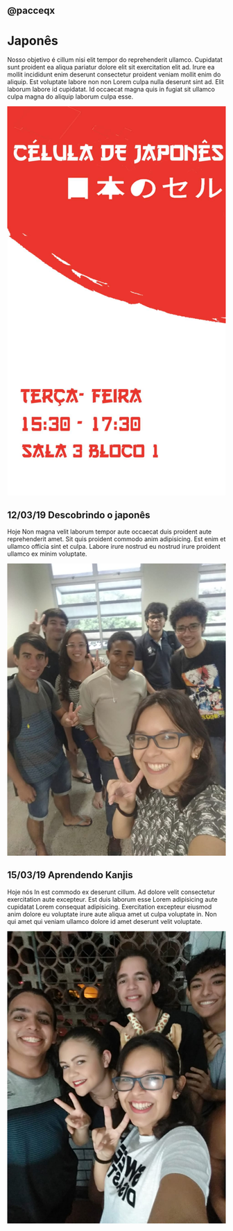 ## @pacceqx
# Japonês

Nosso objetivo é cillum nisi elit tempor do reprehenderit ullamco. Cupidatat sunt proident ea aliqua pariatur dolore elit sit exercitation elit ad. Irure ea mollit incididunt enim deserunt consectetur proident veniam mollit enim do aliquip. Est voluptate labore non non Lorem culpa nulla deserunt sint ad. Elit laborum labore id cupidatat. Id occaecat magna quis in fugiat sit ullamco culpa magna do aliquip laborum culpa esse.

![](capa.jpg)

## 12/03/19 Descobrindo o japonês

Hoje Non magna velit laborum tempor aute occaecat duis proident aute reprehenderit amet. Sit quis proident commodo anim adipisicing. Est enim et ullamco officia sint et culpa. Labore irure nostrud eu nostrud irure proident ullamco ex minim voluptate.

![](19-03-12_celula_japones.jpeg)

## 15/03/19 Aprendendo Kanjis

Hoje nós In est commodo ex deserunt cillum. Ad dolore velit consectetur exercitation aute excepteur. Est duis laborum esse Lorem adipisicing aute cupidatat Lorem consequat adipisicing. Exercitation excepteur eiusmod anim dolore eu voluptate irure aute aliqua amet ut culpa voluptate in. Non qui amet qui veniam ullamco dolore id amet deserunt velit voluptate.

![](19-03-15_interacao_shelida.jpeg)

